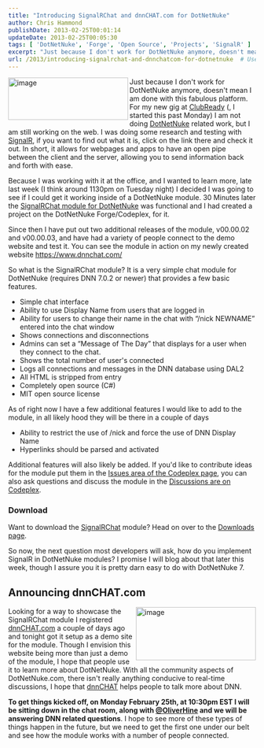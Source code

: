 ```yaml
---
title: "Introducing SignalRChat and dnnCHAT.com for DotNetNuke"
author: Chris Hammond
publishDate: 2013-02-25T00:01:14
updateDate: 2013-02-25T00:05:30
tags: [ 'DotNetNuke', 'Forge', 'Open Source', 'Projects', 'SignalR' ]
excerpt: "Just because I don't work for DotNetNuke anymore, doesn't mean I am done with this fabulous platform. For my new gig at ClubReady (, I started this past Monday) I am not doing DotNetNuke related work, but I am still working on the web. I was doing some research and testing with SignalR, if you want to find out what it is, click on the link there and check it out. In short, it allows for webpages and apps to have an open pipe between the client and the server, allowing you to send information back and forth with ease. "
url: /2013/introducing-signalrchat-and-dnnchatcom-for-dotnetnuke  # Use the generated URL with year
---
```

<p><a href="/assets/images/PublishThumbnails//windows-live-writer/introducing-signalrchat-for-dotnetnuke_13908/image_6.png" rel="lightbox[thispost]"><img style="display: inline; background-image: none; border-width: 0px; border-style: solid; float: left;" title="image" alt="image" align="left" src="/assets/images/PublishThumbnails//Windows-Live-Writer/Introducing-SignalRChat-for-DotNetNuke_13908/image_thumb_2.png" width="244" height="86" /></a>Just because I don't work for DotNetNuke anymore, doesn't mean I am done with this fabulous platform. For my new gig at <a href="https://www.clubready.com">ClubReady</a> (, I started this past Monday) I am not doing <a href="https://www.dotnetnuke.com" target="_blank">DotNetNuke</a> related work, but I am still working on the web. I was doing some research and testing with <a href="https://www.signalr.net">SignalR</a>, if you want to find out what it is, click on the link there and check it out. In short, it allows for webpages and apps to have an open pipe between the client and the server, allowing you to send information back and forth with ease.</p> <p style="text-align: left;">Because I was working with it at the office, and I wanted to learn more, late last week (I think around 1130pm on Tuesday night) I decided I was going to see if I could get it working inside of a DotNetNuke module. 30 Minutes later the <a href="https://www.christoc.com/projects/signalrchatmodule">SignalRChat module for DotNetNuke</a> was functional and I had created a project on the DotNetNuke Forge/Codeplex, for it.</p> <p style="text-align: left;">Since then I have put out two additional releases of the module, v00.00.02 and v00.00.03, and have had a variety of people connect to the demo website and test it. You can see the module in action on my newly created website <a href="https://www.dnnchat.com/">https://www.dnnchat.com/</a> </p> <p style="text-align: left;">So what is the SignalRChat module? It is a very simple chat module for DotNetNuke (requires DNN 7.0.2 or newer) that provides a few basic features.</p> <ul>     <li>     <div style="text-align: left;">Simple chat interface</div>     </li>     <li>     <div style="text-align: left;">Ability to use Display Name from users that are logged in</div>     </li>     <li>     <div style="text-align: left;">Ability for users to change their name in the chat with &ldquo;/nick NEWNAME&rdquo; entered into the chat window</div>     </li>     <li>     <div style="text-align: left;">Shows connections and disconnections</div>     </li>     <li>     <div style="text-align: left;">Admins can set a &ldquo;Message of The Day&rdquo; that displays for a user when they connect to the chat.</div>     </li>     <li>     <div style="text-align: left;">Shows the total number of user's connected</div>     </li>     <li>     <div style="text-align: left;">Logs all connections and messages in the DNN database using DAL2</div>     </li>     <li>     <div style="text-align: left;">All HTML is stripped from entry</div>     </li>     <li>     <div style="text-align: left;">Completely open source (C#)</div>     </li>     <li>     <div style="text-align: left;">MIT open source license</div>     </li> </ul> <p style="text-align: left;">As of right now I have a few additional features I would like to add to the module, in all likely hood they will be there in a couple of days</p> <ul>     <li>     <div style="text-align: left;">Ability to restrict the use of /nick and force the use of DNN Display Name</div>     </li>     <li>     <div style="text-align: left;">Hyperlinks should be parsed and activated</div>     </li> </ul> <p>Additional features will also likely be added. If you'd like to contribute ideas for the module put them in the <a href="https://signalrchat.codeplex.com/workitem/list/basic">Issues area of the Codeplex page</a>, you can also ask questions and discuss the module in the <a href="https://signalrchat.codeplex.com/discussions">Discussions are on Codeplex</a>.</p> <h3>Download</h3> <p>Want to download the <a href="https://www.christoc.com/projects/signalrchatmodule">SignalRChat</a> module? Head on over to the <a href="https://signalrchat.codeplex.com/releases">Downloads page</a>.</p> <p>So now, the next question most developers will ask, how do you implement SignalR in DotNetNuke modules? I promise I will blog about that later this week, though I assure you it is pretty darn easy to do with DotNetNuke 7.</p> <h2>Announcing dnnCHAT.com</h2> <p><a href="/assets/images/PublishThumbnails//Windows-Live-Writer/Introducing-SignalRChat-for-DotNetNuke_13908/image_4.png" rel="lightbox[thispost]"><img style="display: inline; background-image: none; border-width: 0px; border-style: solid; float: right;" title="image" alt="image" align="right" src="/assets/images/PublishThumbnails//Windows-Live-Writer/Introducing-SignalRChat-for-DotNetNuke_13908/image_thumb_1.png" width="244" height="108" /></a>Looking for a way to showcase the SignalRChat module I registered <a href="https://www.dnnCHAT.com/">dnnCHAT.com</a> a couple of days ago and tonight got it setup as a demo site for the module. Though I envision this website being more than just a demo of the module, I hope that people use it to learn more about DotNetNuke. With all the community aspects of DotNetNuke.com, there isn't really anything conducive to real-time discussions, I hope that <a href="https://www.dnnchat.com">dnnCHAT</a> helps people to talk more about DNN.</p> <p><strong>To get things kicked off, on Monday February 25th, at 10:30pm EST I will be sitting down in the chat room, along with </strong><a href="https://twitter.com/oliverhine"><strong>@OliverHine</strong></a><strong> and we will be answering DNN related questions</strong>. I hope to see more of these types of things happen in the future, but we need to get the first one under our belt and see how the module works with a number of people connected.</p>
